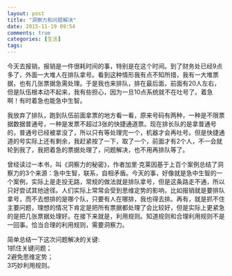 ```yaml
---
layout: post
title: "洞察力和问题解决"
date: 2015-11-19 09:54
comments: true
categories: [生活]
tags: 
---
```

今天去报销，报销是一件很耗时间的事，特别是在这个时间。到了财务处已经9点多了，外面一大堆人在排队拿号。看到这种情形我有点不知所措，我有一大堆票据，也有几张票据急需处理。于是我也来排队，排在最后面，前面有20人左右，但是队伍根本动不起来，我有些担心，因为一旦10点系统就不在吐号了。着急啊！有时着急也能急中生智。  

我放弃了排队，跑到队伍前面拿票的地方看一看，原来号码有两种，一种是不限票据数据普通号，一种是发票不超过3张的快捷通道票。现在排长队的是拿普通号的，普通号已经被拿没了，所以只有等处理完一个，机器才会再吐号。但是快捷通道的号实际上还有剩余，我赶紧按了一下，取了一个，前面才有2个人，不一会就轮到我了，我把着急的票据处理了，问题解决，也不用再排队等了。  

曾经读过一本书，叫《洞察力的秘密》，作者加里·克莱因基于上百个案例总结了洞察力的3个来源：急中生智，联系，自相矛盾。今天的事，好像就是急中生智的一个案例，实际上是走投无路，常规的做法就是排队拿号，但是这条路走不通，所以只好尝试其他途径。人们实际上常常会受到思维定势的影响，比如报销就是要排队拿号，而不去想排的是哪个队，只要有人在哪排，我也得去排。再有，就是抓不住主要问题，理想的情况下肯定是把所有票据都处理了会比较好，但是实际上更紧急的是把几张票据处理好。在接下来就是，利用规则。知道规则和合理利用规则不是一回事。恰当合理的利用规则，需要洞察力。  

简单总结一下这次问题解决的关键:   
1抓住关键问题；  
2避免思维定势；  
3巧妙利用规则。  